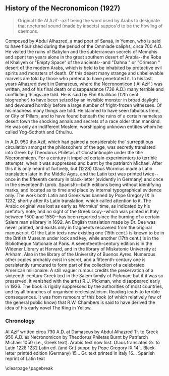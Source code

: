 ## History of the Necronomicon (1927)

> Original title Al Azif--azif being the word used by Arabs to designate that nocturnal
> sound (made by insects) suppos'd to be the howling of daemons.

Composed by Abdul Alhazred, a mad poet of Sanaá, in Yemen, who is said to
have flourished during the period of the Ommiade caliphs, circa 700 A.D. He visited the ruins of
Babylon and the subterranean secrets of Memphis and spent ten years alone in the great southern
desert of Arabia--the Roba el Khaliyeh or  "Empty Space" of the ancients--and
"Dahna " or  "Crimson " desert of the modern Arabs, which is held to be inhabited
by protective evil spirits and monsters of death. Of this desert many strange and unbelievable
marvels are told by those who pretend to have penetrated it. In his last years Alhazred dwelt in
Damascus, where the Necronomicon   (  Al Azif  ) was written, and of his final death or
disappearance (738 A.D.) many terrible and conflicting things are told. He is said by Ebn
Khallikan (12th cent. biographer) to have been seized by an invisible monster in broad daylight and
devoured horribly before a large number of fright-frozen witnesses. Of his madness many things are
told. He claimed to have seen fabulous Irem, or City of Pillars, and to have found beneath the
ruins of a certain nameless desert town the shocking annals and secrets of a race older than
mankind. He was only an indifferent Moslem, worshipping unknown entities whom he called
Yog-Sothoth and Cthulhu.

In A.D. 950 the Azif, which had gained a considerable tho'
surreptitious circulation amongst the philosophers of the age, was secretly translated into Greek
by Theodorus Philetas of Constantinople under the title Necronomicon. For a century it
impelled certain experimenters to terrible attempts, when it was suppressed and burnt by the
patriarch Michael. After this it is only heard of furtively, but (1228) Olaus Wormius made a Latin
translation later in the Middle Ages, and the Latin text was printed twice--once in the
fifteenth century in black-letter (evidently in Germany) and once in the seventeenth (prob.
Spanish)--both editions being without identifying marks, and located as to time and place by
internal typographical evidence only. The work both Latin and Greek was banned by Pope Gregory IX
in 1232, shortly after its Latin translation, which called attention to it. The Arabic original was
lost as early as Wormius' time, as indicated by his prefatory note; and no sight of the Greek
copy--which was printed in Italy between 1500 and 1550--has been reported since the burning
of a certain Salem man's library in 1692. An English translation made by Dr. Dee was never
printed, and exists only in fragments recovered from the original manuscript. Of the Latin texts
now existing one (15th cent.) is known to be in the British Museum under lock and key, while
another (17th cent.) is in the Bibliothèque Nationale at Paris. A seventeenth-century edition
is in the Widener Library at Harvard, and in the library of Miskatonic University at Arkham. Also
in the library of the University of Buenos Ayres. Numerous other copies probably exist in secret,
and a fifteenth-century one is persistently rumoured to form part of the collection of a celebrated
American millionaire. A still vaguer rumour credits the preservation of a sixteenth-century Greek
text in the Salem family of Pickman; but if it was so preserved, it vanished with the artist R.U.
Pickman, who disappeared early in 1926. The book is rigidly suppressed by the authorities of most
countries, and by all branches of organised ecclesiasticism. Reading leads to terrible
consequences. It was from rumours of this book (of which relatively few of the general public
know) that R.W. Chambers is said to have derived the idea of his early novel The King in
Yellow.

### Chronology      

Al Azif written circa 730 A.D. at Damascus by Abdul Alhazred Tr. to Greek 950 A.D. as
Necronomicon by Theodorus Philetas Burnt by Patriarch Michael 1050 (i.e., Greek text).
Arabic text now lost. Olaus translates Gr. to Latin 1228 1232 Latin ed. (and Gr.) suppr. by
Pope Gregory IX 14... Black-letter printed edition (Germany)  15... Gr. text printed in
Italy 16... Spanish reprint of Latin text  

\clearpage
\pagebreak